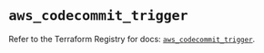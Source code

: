 # `aws_codecommit_trigger`

Refer to the Terraform Registry for docs: [`aws_codecommit_trigger`](https://registry.terraform.io/providers/hashicorp/aws/5.93.0/docs/resources/codecommit_trigger).
